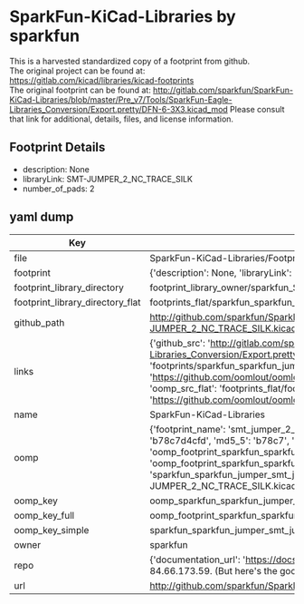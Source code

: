 # SparkFun-KiCad-Libraries by sparkfun  
This is a harvested standardized copy of a footprint from github.  
The original project can be found at:  
https://gitlab.com/kicad/libraries/kicad-footprints  
The original footprint can be found at:
http://gitlab.com/sparkfun/SparkFun-KiCad-Libraries/blob/master/Pre_v7/Tools/SparkFun-Eagle-Libraries_Conversion/Export.pretty/DFN-6-3X3.kicad_mod
Please consult that link for additional, details, files, and license information.  
## Footprint Details
* description: None  
* libraryLink: SMT-JUMPER_2_NC_TRACE_SILK  
* number_of_pads: 2  
## yaml dump  
| Key | Value |  
| --- | --- |  
| file | SparkFun-KiCad-Libraries/Footprints/SparkFun-Jumper.pretty/SMT-JUMPER_2_NC_TRACE_SILK.kicad_mod |  
| footprint | {'description': None, 'libraryLink': 'SMT-JUMPER_2_NC_TRACE_SILK', 'number_of_pads': 2} |  
| footprint_library_directory | footprint_library_owner/sparkfun_SparkFun-KiCad-Libraries |  
| footprint_library_directory_flat | footprints_flat/sparkfun_sparkfun_jumper_smt_jumper_2_nc_trace_silk/working |  
| github_path | http://github.com/sparkfun/SparkFun-KiCad-Libraries/blob/master/Footprints/SparkFun-Jumper.pretty/SMT-JUMPER_2_NC_TRACE_SILK.kicad_mod |  
| links | {'github_src': 'http://gitlab.com/sparkfun/SparkFun-KiCad-Libraries/blob/master/Pre_v7/Tools/SparkFun-Eagle-Libraries_Conversion/Export.pretty/DFN-6-3X3.kicad_mod', 'github_src_repo': 'https://gitlab.com/kicad/libraries/kicad-footprints', 'oomp_bot': 'footprints/sparkfun_sparkfun_jumper_smt_jumper_2_nc_trace_silk/working', 'oomp_bot_github': 'https://github.com/oomlout/oomlout_oomp_footprint_bot/tree/main/footprints/sparkfun_sparkfun_jumper_smt_jumper_2_nc_trace_silk/working', 'oomp_src_flat': 'footprints_flat/footprints_flat/sparkfun_sparkfun_jumper_smt_jumper_2_nc_trace_silk/working', 'oomp_src_flat_github': 'https://github.com/oomlout/oomlout_oomp_footprint_src/tree/main/footprints_flat/sparkfun_sparkfun_jumper_smt_jumper_2_nc_trace_silk/working'} |  
| name | SparkFun-KiCad-Libraries |  
| oomp | {'footprint_name': 'smt_jumper_2_nc_trace_silk', 'library_name': 'sparkfun_jumper', 'md5': 'b78c7d4cfdd757a675fc5cd1430bacc1', 'md5_10': 'b78c7d4cfd', 'md5_5': 'b78c7', 'md5_6': 'b78c7d', 'oomp_key': 'oomp_sparkfun_sparkfun_jumper_smt_jumper_2_nc_trace_silk', 'oomp_key_extra': 'oomp_footprint_sparkfun_sparkfun_jumper_smt_jumper_2_nc_trace_silk', 'oomp_key_full': 'oomp_footprint_sparkfun_sparkfun_jumper_smt_jumper_2_nc_trace_silk_b78c7d', 'oomp_key_simple': 'sparkfun_sparkfun_jumper_smt_jumper_2_nc_trace_silk', 'original_filename': 'SparkFun-KiCad-Libraries/Footprints/SparkFun-Jumper.pretty/SMT-JUMPER_2_NC_TRACE_SILK.kicad_mod', 'owner_name': 'sparkfun'} |  
| oomp_key | oomp_sparkfun_sparkfun_jumper_smt_jumper_2_nc_trace_silk |  
| oomp_key_full | oomp_footprint_sparkfun_sparkfun_jumper_smt_jumper_2_nc_trace_silk |  
| oomp_key_simple | sparkfun_sparkfun_jumper_smt_jumper_2_nc_trace_silk |  
| owner | sparkfun |  
| repo | {'documentation_url': 'https://docs.github.com/rest/overview/resources-in-the-rest-api#rate-limiting', 'message': "API rate limit exceeded for 84.66.173.59. (But here's the good news: Authenticated requests get a higher rate limit. Check out the documentation for more details.)"} |  
| url | http://github.com/sparkfun/SparkFun-KiCad-Libraries |  


